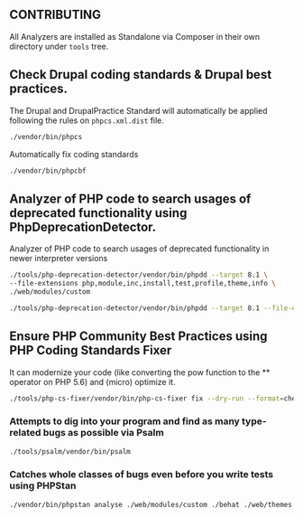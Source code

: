CONTRIBUTING
------------

All Analyzers are installed as Standalone via Composer in their own directory under `tools` tree.

## Check Drupal coding standards & Drupal best practices.

The Drupal and DrupalPractice Standard will automatically be applied following the rules on `phpcs.xml.dist` file.

```bash
./vendor/bin/phpcs
```

Automatically fix coding standards

```bash
./vendor/bin/phpcbf
```

## Analyzer of PHP code to search usages of deprecated functionality using PhpDeprecationDetector.

Analyzer of PHP code to search usages of deprecated functionality in newer interpreter versions

```bash
./tools/php-deprecation-detector/vendor/bin/phpdd --target 8.1 \
--file-extensions php,module,inc,install,test,profile,theme,info \
./web/modules/custom

./tools/php-deprecation-detector/vendor/bin/phpdd --target 8.1 --file-extensions php ./behat
```

## Ensure PHP Community Best Practices using PHP Coding Standards Fixer

It can modernize your code (like converting the pow function to the ** operator on PHP 5.6) and (micro) optimize it.

```bash
./tools/php-cs-fixer/vendor/bin/php-cs-fixer fix --dry-run --format=checkstyle
```

### Attempts to dig into your program and find as many type-related bugs as possible via Psalm

```bash
./tools/psalm/vendor/bin/psalm
```

### Catches whole classes of bugs even before you write tests using PHPStan

```bash
./vendor/bin/phpstan analyse ./web/modules/custom ./behat ./web/themes --error-format=checkstyle --memory-limit=1024M
```
